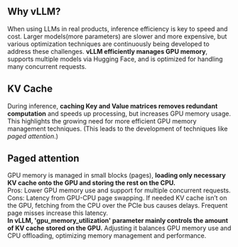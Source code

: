 ## Why vLLM?
When using LLMs in real products, inference efficiency is key to speed and cost. Larger models(more parameters) are slower and more expensive, but various optimization techniques are continuously being developed to address these challenges. **vLLM efficiently manages GPU memory**, supports multiple models via Hugging Face, and is optimized for handling many concurrent requests.  

## KV Cache
During inference, **caching Key and Value matrices removes redundant computation** and speeds up processing, but increases GPU memory usage. This highlights the growing need for more efficient GPU memory management techniques. (This leads to the development of techniques like *paged attention*.) 

## Paged attention
GPU memory is managed in small blocks (pages), **loading only necessary KV cache onto the GPU and storing the rest on the CPU.**  
Pros: Lower GPU memory use and support for multiple concurrent requests.  
Cons: Latency from GPU-CPU page swapping. If needed KV cache isn’t on the GPU, fetching from the CPU over the PCIe bus causes delays. Frequent page misses increase this latency.  
**In vLLM, 'gpu_memory_utilization' parameter mainly controls the amount of KV cache stored on the GPU.** Adjusting it balances GPU memory use and CPU offloading, optimizing memory management and performance.  

## 







